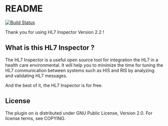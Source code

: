 # README #

[![Build Status](https://travis-ci.org/elomagic/http-maven-plugin.png)](https://travis-ci.org/elomagic/hl7inspector)

Thank you for using HL7 Inspector Version 2.2 !

## What is this HL7 Inspector ? ###

The HL7 Inspector is a useful open source tool for integration the HL7 in a health care environmental.
It will help you to minimize the time for tuning the HL7 communication between systems such 
as HIS and RIS by analyzing and validating HL7 messages. 

And the best of it, the HL7 Inspector is for free.

## License

The plugin on is distributed under GNU Public License, Version 2.0. For license terms, see COPYING.
